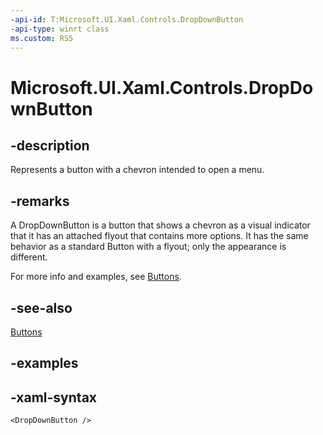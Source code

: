 ```yaml
---
-api-id: T:Microsoft.UI.Xaml.Controls.DropDownButton
-api-type: winrt class
ms.custom: RS5
---
```

<!-- Class syntax.
public class DropDownButton : Button, Button
-->

# Microsoft.UI.Xaml.Controls.DropDownButton


## -description

Represents a button with a chevron intended to open a menu.


## -remarks

A DropDownButton is a button that shows a chevron as a visual indicator that it has an attached flyout that contains more options. It has the same behavior as a standard Button with a flyout; only the appearance is different.

For more info and examples, see [Buttons](/windows/uwp/design/controls-and-patterns/buttons#create-a-drop-down-button).


## -see-also

[Buttons](/windows/uwp/design/controls-and-patterns/buttons#create-a-drop-down-button)


## -examples


## -xaml-syntax

```xaml
<DropDownButton />
```


